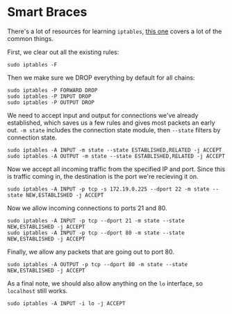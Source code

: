 # Smart Braces

There's a lot of resources for learning `iptables`, [this one](https://www.howtogeek.com/177621/the-beginners-guide-to-iptables-the-linux-firewall/) covers a lot of the common things.

First, we clear out all the existing rules:

~~~
sudo iptables -F
~~~

Then we make sure we DROP everything by default for all chains:

~~~
sudo iptables -P FORWARD DROP
sudo iptables -P INPUT DROP
sudo iptables -P OUTPUT DROP
~~~

We need to accept input and output for connections we've already established, which saves us a few rules and gives most packets an early out. `-m state` includes the connection state module, then `--state` filters by connection state.

~~~
sudo iptables -A INPUT -m state --state ESTABLISHED,RELATED -j ACCEPT
sudo iptables -A OUTPUT -m state --state ESTABLISHED,RELATED -j ACCEPT
~~~

Now we accept all incoming traffic from the specified IP and port. Since this is traffic coming in, the destination is the port we're recieving it on.

~~~
sudo iptables -A INPUT -p tcp -s 172.19.0.225 --dport 22 -m state --state NEW,ESTABLISHED -j ACCEPT
~~~

Now we allow incoming connections to ports 21 and 80.

~~~
sudo iptables -A INPUT -p tcp --dport 21 -m state --state NEW,ESTABLISHED -j ACCEPT
sudo iptables -A INPUT -p tcp --dport 80 -m state --state NEW,ESTABLISHED -j ACCEPT
~~~

Finally, we allow any packets that are going out to port 80.

~~~
sudo iptables -A OUTPUT -p tcp --dport 80 -m state --state NEW,ESTABLISHED -j ACCEPT
~~~

As a final note, we should also allow anything on the `lo` interface, so `localhost` still works.

~~~
sudo iptables -A INPUT -i lo -j ACCEPT
~~~
